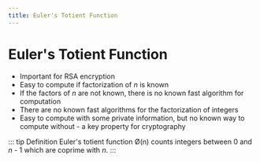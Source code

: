```yaml
---
title: Euler's Totient Function
---
```

Euler's Totient Function
========================

* Important for RSA encryption
* Easy to compute if factorization of _n_ is known
* If the factors of _n_ are not known, there is no known fast algorithm for computation
* There are no known fast algorithms for the factorization of integers
* Easy to compute with some private information, but no known way to compute without - a key property for cryptography

::: tip Definition
Euler's totient function Ø(n) counts integers between 0 and _n_ - 1 which are coprime with _n_.
:::


